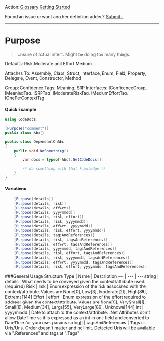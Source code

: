 Action: [Glossary]() [Getting Started]()

Found an issue or want another definition added? [Submit it](https://github.com/rskopecek/CodeDocs/issues/new)


---

Purpose
====================

> Unsure of actual intent.  Might be doing too many things.

Defaults: Risk.Moderate and Effort.Medium

Attaches To: Assembly, Class, Struct, Interface, Enum, Field, Property, Delegate, Event, Constructor, Method

Group: Confidence
Tags: Meaning, SRP
Interfaces: IConfidenceGroup, IMeaningTag, ISRPTag, IModerateRiskTag, IMediumEffortTag, IOnePerContextTag

#### Quick Example
```csharp
using CodeDocs;

[Purpose("comment")]
public class Abc{}

public class DependantOnAbc
{
	public void DoSomething()
	{
		var docs = typeof(Abc).GetCodeDocs();

		/* do something with that knowledge */
	}
}
```

#### Variations
```csharp
    [Purpose(details)]
    [Purpose(details, risk)]
    [Purpose(details, effort)]
    [Purpose(details, yyyymmdd)]
    [Purpose(details, risk, effort)]
    [Purpose(details, risk, yyyymmdd)]
    [Purpose(details, effort, yyyymmdd)]
    [Purpose(details, risk, effort, yyyymmdd)]
    [Purpose(details, tagsAndReferences)]
    [Purpose(details, risk, tagsAndReferences)]
    [Purpose(details, effort, tagsAndReferences)]
    [Purpose(details, yyyymmdd, tagsAndReferences)]
    [Purpose(details, risk, effort, tagsAndReferences)]
    [Purpose(details, risk, yyyymmdd, tagsAndReferences)]
    [Purpose(details, effort, yyyymmdd, tagsAndReferences)]
    [Purpose(details, risk, effort, yyyymmdd, tagsAndReferences)]
```

###General Usage Structure
Type | Name | Description
--- | --- | ---
string | details | What needs to be conveyed given the context/attribute used. (required)
Risk | risk | Enum expression of the risk associated with the context/attribute.  Values are None[0], Low[3], Moderate[21], High[89], Extreme[144]
Effort | effort | Enum expression of the effort required to address given the context/attribute.  Values are None[0], VerySmall[1], Small[8], Medium[34], Large[55], VeryLarge[89], Unknown[144]
int | yyyymmdd | Date to attach to the context/attribute.  .Net Attributes don't allow DateTime so it is expressed as an int in one field and converted to DateTime for your use.
params string[] | tagsAndReferences | Tags or Uris/Urls. Order doesn't matter and no limit.  Detected Uris will be available via ".References" and tags at ".Tags"